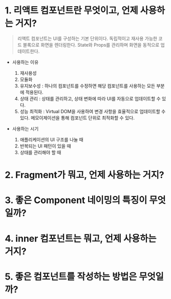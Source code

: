 # 1. 리액트 컴포넌트란 무엇이고, 언제 사용하는 거지?

> 리액트 컴포넌트는 UI를 구성하는 기본 단위이다. 독립적이고 재사용 가능한 코드 블록으로 화면을 렌더링한다. State와 Props를 관리하며 화면을 동적으로 업데이트한다.

- 사용하는 이유
  1. 재사용성
  2. 모듈화
  3. 유지보수성 : 하나의 컴포넌트를 수정하면 해당 컴포넌트를 사용하는 모든 부분에 적용된다.
  4. 상태 관리 : 상태를 관리하고, 상태 변화에 따라 UI를 자동으로 업데이트할 수 있다.
  5. 성능 최적화 : Virtual DOM을 사용하여 변경 사항을 효율적으로 업데이트할 수 있다. 메모이제이션을 통해 컴포넌트 단위로 최적화할 수 있다.

- 사용하는 시기
  1. 애플리케이션의 UI 구조를 나눌 때
  2. 반복되는 UI 패턴이 있을 때
  3. 상태를 관리해야 할 때

# 2. Fragment가 뭐고, 언제 사용하는 거지?

# 3. 좋은 Component 네이밍의 특징이 무엇일까?

# 4. inner 컴포넌트는 뭐고, 언제 사용하는 거지?

# 5. 좋은 컴포넌트를 작성하는 방법은 무엇일까?